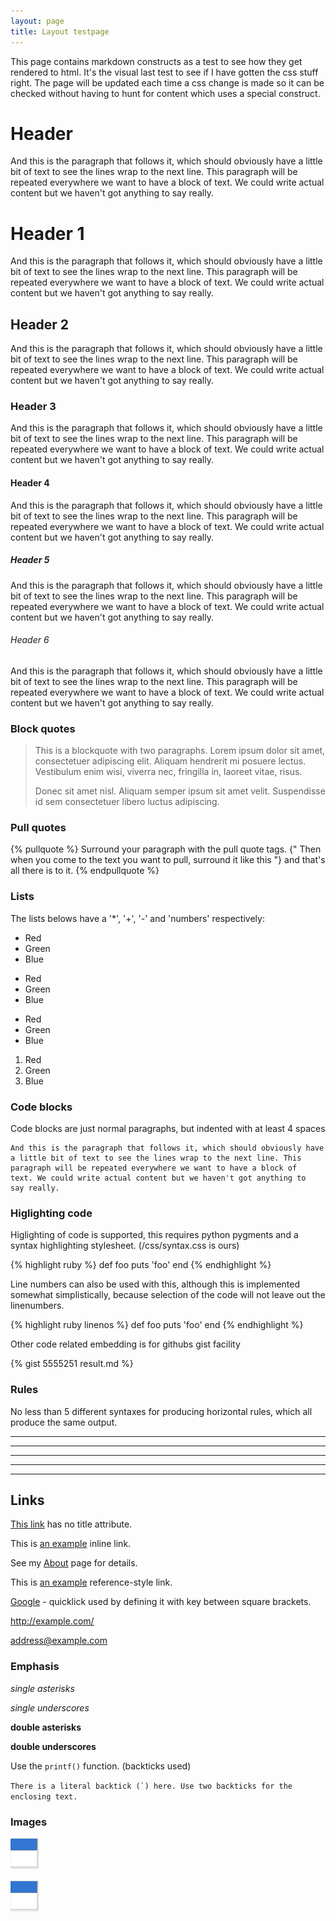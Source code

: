 ```yaml
---
layout: page
title: Layout testpage
---
```


This page contains markdown constructs as a test to see how they get
rendered to html. It's the visual last test to see if I have gotten
the css stuff right. The page will be updated each time a css change
is made so it can be checked without having to hunt for content which
uses a special construct.

Header
======

And this is the paragraph that follows it, which should obviously have
a little bit of text to see the lines wrap to the next line. This
paragraph will be repeated everywhere we want to have a block of
text. We could write actual content but we haven't got anything to say
really.


# Header 1

And this is the paragraph that follows it, which should obviously have
a little bit of text to see the lines wrap to the next line. This
paragraph will be repeated everywhere we want to have a block of
text. We could write actual content but we haven't got anything to say
really.

## Header 2

And this is the paragraph that follows it, which should obviously have
a little bit of text to see the lines wrap to the next line. This
paragraph will be repeated everywhere we want to have a block of
text. We could write actual content but we haven't got anything to say
really.

### Header 3

And this is the paragraph that follows it, which should obviously have
a little bit of text to see the lines wrap to the next line. This
paragraph will be repeated everywhere we want to have a block of
text. We could write actual content but we haven't got anything to say
really.

#### Header 4

And this is the paragraph that follows it, which should obviously have
a little bit of text to see the lines wrap to the next line. This
paragraph will be repeated everywhere we want to have a block of
text. We could write actual content but we haven't got anything to say
really.

##### Header 5

And this is the paragraph that follows it, which should obviously have
a little bit of text to see the lines wrap to the next line. This
paragraph will be repeated everywhere we want to have a block of
text. We could write actual content but we haven't got anything to say
really.

###### Header 6

And this is the paragraph that follows it, which should obviously have
a little bit of text to see the lines wrap to the next line. This
paragraph will be repeated everywhere we want to have a block of
text. We could write actual content but we haven't got anything to say
really.


### Block quotes

> This is a blockquote with two paragraphs. Lorem ipsum dolor sit amet,
> consectetuer adipiscing elit. Aliquam hendrerit mi posuere lectus.
> Vestibulum enim wisi, viverra nec, fringilla in, laoreet vitae, risus.
>
> Donec sit amet nisl. Aliquam semper ipsum sit amet velit. Suspendisse
> id sem consectetuer libero luctus adipiscing.

### Pull quotes

{% pullquote %}
Surround your paragraph with the pull quote tags. {" Then when you come to
the text you want to pull,  surround it like this "} and that's all there is to it.
{% endpullquote %}

### Lists
The lists belows have a '*', '+', '-' and 'numbers' respectively:

* Red
* Green
* Blue

+ Red
+ Green
+ Blue

- Red
- Green
- Blue

1. Red
2. Green
3. Blue

### Code blocks
Code blocks are just normal paragraphs, but indented with at least 4
spaces

    And this is the paragraph that follows it, which should obviously have
    a little bit of text to see the lines wrap to the next line. This
    paragraph will be repeated everywhere we want to have a block of
    text. We could write actual content but we haven't got anything to
    say really.

### Higlighting code
Higlighting of code is supported, this requires python pygments and a
syntax highlighting stylesheet. (/css/syntax.css is ours)

{% highlight ruby %}
def foo
  puts 'foo'
end
{% endhighlight %}

Line numbers can also be used with this, although this is implemented
somewhat simplistically, because selection of the code will not leave
out the linenumbers.

{% highlight ruby linenos %}
def foo
  puts 'foo'
end
{% endhighlight %}

Other code related embedding is for githubs gist facility

{% gist 5555251 result.md %}

### Rules
No less than 5 different syntaxes for producing horizontal rules,
which all produce the same output.

* * *
***
*****
- - -
----------------------------------------------------

## Links

[This link](http://example.net/) has no title attribute.

This is [an example](http://example.com/ "Title") inline link.

See my [About](/about/) page for details.

This is [an example][id] reference-style link.

[id]: http://example.com/  "Optional Title Here"

[Google][] - quicklick used by defining it with key between square brackets.

[Google]: http://google.com

<http://example.com/>

<address@example.com>

### Emphasis

*single asterisks*

_single underscores_

**double asterisks**

__double underscores__

Use the `printf()` function. (backticks used)

``There is a literal backtick (`) here. Use two backticks for the
enclosing text.``

### Images

![Alt text](/css/images/calendar.gif)

![Alt text](/css/images/calendar.gif "Optional title")
